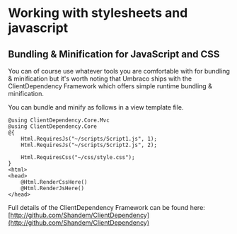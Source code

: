 # Working with stylesheets and javascript

## Bundling & Minification for JavaScript and CSS

You can of course use whatever tools you are comfortable with for bundling & minification but it's worth 
noting that Umbraco ships with the ClientDependency Framework which offers simple runtime bundling & minification.

You can bundle and minify as follows in a view template file.

	@using ClientDependency.Core.Mvc
	@using ClientDependency.Core
	@{
		Html.RequiresJs("~/scripts/Script1.js", 1);
		Html.RequiresJs("~/scripts/Script2.js", 2);

		Html.RequiresCss("~/css/style.css");
	}
	<html>
	<head>
		@Html.RenderCssHere()
		@Html.RenderJsHere()
	</head>
	
Full details of the ClientDependency Framework can be found here: [http://github.com/Shandem/ClientDependency](http://github.com/Shandem/ClientDependency)	